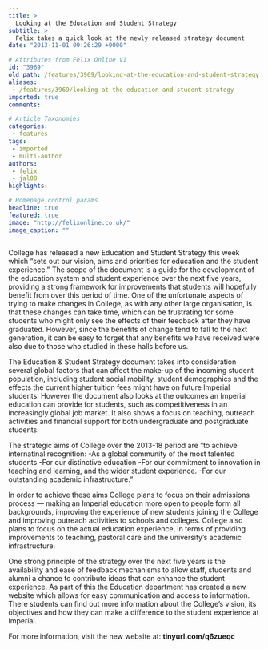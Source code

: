 ```yaml
---
title: >
  Looking at the Education and Student Strategy
subtitle: >
  Felix takes a quick look at the newly released strategy document
date: "2013-11-01 09:26:29 +0000"

# Attributes from Felix Online V1
id: "3969"
old_path: /features/3969/looking-at-the-education-and-student-strategy
aliases:
 - /features/3969/looking-at-the-education-and-student-strategy
imported: true
comments:

# Article Taxonomies
categories:
 - features
tags:
 - imported
 - multi-author
authors:
 - felix
 - jal08
highlights:

# Homepage control params
headline: true
featured: true
image: "http://felixonline.co.uk/"
image_caption: ""
---
```


College has released a new Education and Student Strategy this week which “sets out our vision, aims and priorities for education and the student experience.” The scope of the document is a guide for the development of the education system and student experience over the next five years, providing a strong framework for improvements that students will hopefully benefit from over this period of time.
 One of the unfortunate aspects of trying to make changes in College, as with any other large organisation, is that these changes can take time, which can be frustrating for some students who might only see the effects of their feedback after they have graduated. However, since the benefits of change tend to fall to the next generation, it can be easy to forget that any benefits we have received were also due to those who studied in these halls before us.

The Education & Student Strategy document takes into consideration several global factors that can affect the make-up of the incoming student population, including student social mobility, student demographics and the effects the current higher tuition fees might have on future Imperial students.
 However the document also looks at the outcomes an Imperial education can provide for students, such as competitiveness in an increasingly global job market. It also shows a focus on teaching, outreach activities and financial support for both undergraduate and postgraduate students.

The strategic aims of College over the 2013-18 period are “to achieve internatinal recognition:
 -As a global community of the most talented students
 -For our distinctive education
 -For our commitment to innovation in teaching and learning, and the wider student experience.
 -For our outstanding academic infrastructure.”

In order to achieve these aims College plans to focus on their admissions process — making an Imperial education more open to people form all backgrounds, improving the experience of new students joining the College and improving outreach activities to schools and colleges. College also plans to focus on the actual education experience, in terms of providing improvements to teaching, pastoral care and the university’s academic infrastructure.

One strong principle of the strategy over the next five years is the availability and ease of feedback mechanisms to allow staff, students and alumni a chance to contribute ideas that can enhance the student experience. As part of this the Education department has created a new website which allows for easy communication and access to information. There students can find out more information about the College’s vision, its objectives and how they can make a difference to the student experience at Imperial.

For more information, visit the new website at: __tinyurl.com/q6zueqc__
